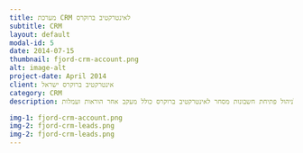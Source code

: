 ```yaml
---
title: מערכת CRM לאינטרקטיב ברוקרס
subtitle: CRM
layout: default
modal-id: 5
date: 2014-07-15
thumbnail: fjord-crm-account.png
alt: image-alt
project-date: April 2014
client: אינטרקטיב ברוקרס ישראל
category: CRM
description: מערכת לניהול פתיחת חשבונות מסחר לאינטרקטיב ברוקרס כולל מעקב אחר הוראות ועמלות

img-1: fjord-crm-account.png
img-2: fjord-crm-leads.png
img-2: fjord-crm-leads.png
---
```

